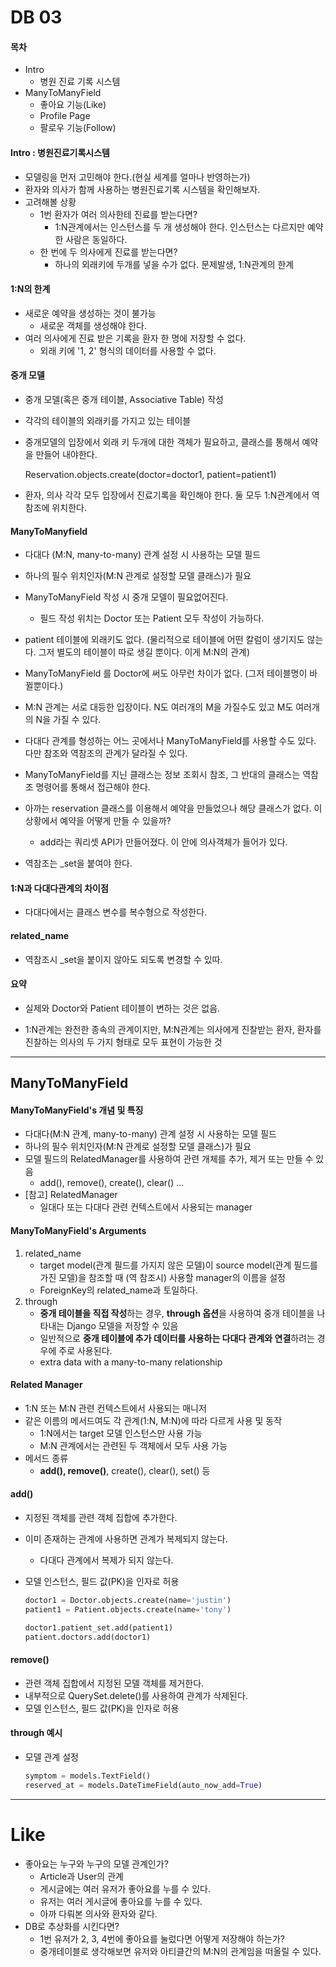 # DB 03



#### 목차

- Intro
  - 병원 진료 기록 시스템
- ManyToManyField
  - 좋아요 기능(Like)
  - Profile Page
  - 팔로우 기능(Follow)



#### Intro : 병원진료기록시스템

- 모델링을 먼저 고민해야 한다.(현실 세계를 얼마나 반영하는가)
- 환자와 의사가 함께 사용하는 병원진료기록 시스템을 확인해보자.
- 고려해볼 상황
  - 1번 환자가 여러 의사한테 진료를 받는다면? 
    - 1:N관계에서는 인스턴스를 두 개 생성해야 한다. 인스턴스는 다르지만 예약한 사람은 동일하다.
  - 한 번에 두 의사에게 진료를 받는다면?
    - 하나의 외래키에 두개를 넣을 수가 없다. 문제발생, 1:N관계의 한계



#### 1:N의 한계

- 새로운 예약을 생성하는 것이 불가능
  - 새로운 객체를 생성해야 한다.
- 여러 의사에게 진료 받은 기록을 환자 한 명에 저장할 수 없다.
  - 외래 키에 '1, 2' 형식의 데이터를 사용할 수 없다.

#### 중개 모델

- 중개 모델(혹은 중개 테이블, Associative Table) 작성
- 각각의 테이블의 외래키를 가지고 있는 테이블

- 중개모델의 입장에서 외래 키 두개에 대한 객체가 필요하고, 클래스를 통해서 예약을 만들어 내야한다.

  Reservation.objects.create(doctor=doctor1, patient=patient1)

- 환자, 의사 각각 모두 입장에서 진료기록을 확인해야 한다. 둘 모두 1:N관계에서 역참조에 위치한다.



#### ManyToManyfield

- 다대다 (M:N, many-to-many) 관계 설정 시 사용하는 모델 필드
- 하나의 필수 위치인자(M:N 관계로 설정할 모델 클래스)가 필요

- ManyToManyField 작성 시 중개 모델이 필요없어진다.
  - 필드 작성 위치는 Doctor 또는 Patient 모두 작성이 가능하다.

- patient 테이블에 외래키도 없다. (물리적으로 테이블에 어떤 칼럼이 생기지도 않는다. 그저 별도의 테이블이 따로 생길 뿐이다. 이게 M:N의 관계)

- ManyToManyField 를 Doctor에 써도 아무런 차이가 없다. (그저 테이블명이 바뀔뿐이다.)

- M:N 관계는 서로 대등한 입장이다. N도 여러개의 M을 가질수도 있고 M도 여러개의 N을 가질 수 있다.
- 다대다 관계를 형성하는 어느 곳에서나 ManyToManyField를 사용할 수도 있다. 다만 참조와 역참조의 관계가 달라질 수 있다.

- ManyToManyField를 지닌 클래스는 정보 조회시 참조, 그 반대의 클래스는 역참조 명령어를 통해서 접근해야 한다.

- 아까는 reservation 클래스를 이용해서 예약을 만들었으나 해당 클래스가 없다. 이 상황에서 예약을 어떻게 만들 수 있을까?
  - add라는 쿼리셋 API가 만들어졌다. 이 안에 의사객체가 들어가 있다.

- 역참조는 _set을 붙여야 한다.



#### 1:N과 다대다관계의 차이점

- 다대다에서는 클래스 변수를 복수형으로 작성한다.



#### related_name

- 역참조시 _set을 붙이지 않아도 되도록 변경할 수 있따.



#### 요약

- 실제와 Doctor와 Patient 테이블이 변하는 것은 없음.

- 1:N관계는 완전한 종속의 관계이지만, M:N관계는 의사에게 진찰받는 환자, 환자를 진찰하는 의사의 두 가지 형태로 모두 표현이 가능한 것



---

## ManyToManyField

#### ManyToManyField's 개념 및 특징

- 다대다(M:N 관계, many-to-many) 관계 설정 시 사용하는 모델 필드
- 하나의 필수 위치인자(M:N 관계로 설정할 모델 클래스)가 필요
- 모델 필드의 RelatedManager를 사용하여 관련 개체를 추가, 제거 또는 만들 수 있음
  - add(), remove(), create(), clear() ...
- [참고] RelatedManager
  - 일대다 또는 다대다 관련 컨텍스트에서 사용되는 manager



#### ManyToManyField's Arguments

1. related_name
   - target model(관계 필드를 가지지 않은 모델)이 source model(관계 필드를 가진 모델)을 참조할 때 (역 참조시) 사용할 manager의 이름을 설정
   - ForeignKey의 related_name과 토일하다.
2. through
   - **중개 테이블을 직접 작성**하는 경우, **through 옵션**을 사용하여 중개 테이블을 나타내는 Django 모델을 저장할 수 있음
   - 일반적으로 **중개 테이블에 추가 데이터를 사용하는 다대다 관계와 연결**하려는 경우에 주로 사용된다.
   - extra data with a many-to-many relationship



#### Related Manager

- 1:N 또는 M:N 관련 컨텍스트에서 사용되는 매니저
- 같은 이름의 메서드여도 각 관계(1:N, M:N)에 따라 다르게 사용 및 동작
  - 1:N에서는 target 모델 인스턴스만 사용 가능
  - M:N 관계에서는 관련된 두 객체에서 모두 사용 가능
- 메서드 종류
  - **add(), remove()**, create(), clear(), set() 등

#### add()

- 지정된 객체를 관련 객체 집합에 추가한다.

- 이미 존재하는 관계에 사용하면 관계가 복제되지 않는다.

  - 다대다 관계에서 복제가 되지 않는다. 

- 모델 인스턴스, 필드 값(PK)을 인자로 허용

  ``` python
  doctor1 = Doctor.objects.create(name='justin')
  patient1 = Patient.objects.create(name='tony')
  
  doctor1.patient_set.add(patient1)
  patient.doctors.add(doctor1)
  ```



#### remove()

- 관련 객체 집합에서 지정된 모델 객체를 제거한다.
- 내부적으로 QuerySet.delete()를 사용하여 관계가 삭제된다.
- 모델 인스턴스, 필드 값(PK)을 인자로 허용



#### through 예시

- 모델 관계 설정

  ``` python
  symptom = models.TextField()
  reserved_at = models.DateTimeField(auto_now_add=True)
  ```

  

---

# Like

- 좋아요는 누구와 누구의 모델 관계인가?
  - Article과 User의 관계
  - 게시글에는 여러 유저가 좋아요를 누를 수 있다.
  - 유저는 여러 게시글에 좋아요를 누를 수 있다.
  - 아까 다뤄본 의사와 환자와 같다.
- DB로 추상화를 시킨다면?
  - 1번 유저가 2, 3, 4번에 좋아요를 눌렀다면 어떻게 저장해야 하는가?
  - 중개테이블로 생각해보면 유저와 아티클간의 M:N의 관계임을 떠올릴 수 있다.